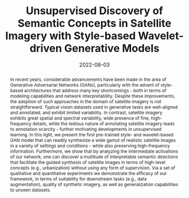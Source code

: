 ---
# Documentation: https://wowchemy.com/docs/managing-content/

title: Unsupervised Discovery of Semantic Concepts in Satellite Imagery with Style-based Wavelet-driven Generative Models
subtitle: ''
summary: ''
authors:
- admin
- Mihalis A. Nicolaou
- Yannis Panagakis
tags: []
categories: []
date: '2022-08-03'
lastmod: 2022-07-26T13:47:45+03:00
featured: true
draft: false

# Featured image
# To use, add an image named `featured.jpg/png` to your page's folder.
# Focal points: Smart, Center, TopLeft, Top, TopRight, Left, Right, BottomLeft, Bottom, BottomRight.
image:
  caption: ''
  focal_point: ''
  preview_only: false

# Projects (optional).
#   Associate this post with one or more of your projects.
#   Simply enter your project's folder or file name without extension.
#   E.g. `projects = ["internal-project"]` references `content/project/deep-learning/index.md`.
#   Otherwise, set `projects = []`.
projects: []
publishDate: '2022-07-26T10:52:44.078939Z'
publication_types: ["1"]
abstract: In recent years, considerable advancements have been made in the area of Generative Adversarial Networks (GANs), particularly with the advent of style-based architectures that address many key shortcomings - both in terms of modeling capabilities and network interpretability. Despite these improvements, the adoption of such approaches in the domain of satellite imagery is not straightforward. Typical vision datasets used in generative tasks are well-aligned and annotated, and exhibit limited variability. In contrast, satellite imagery exhibits great spatial and spectral variability, wide presence of fine, high-frequency details, while the tedious nature of annotating satellite imagery leads to annotation scarcity - further motivating developments in unsupervised learning. In this light, we present the first pre-trained style- and wavelet-based GAN model that can readily synthesize a wide gamut of realistic satellite images in a variety of settings and conditions - while also preserving high-frequency information. Furthermore, we show that by analyzing the intermediate activations of our network, one can discover a multitude of interpretable semantic directions that facilitate the guided synthesis of satellite images in terms of high-level concepts (e.g., urbanization) without using any form of supervision. Via a set of qualitative and quantitative experiments we demonstrate the efficacy of our framework, in terms of suitability for downstream tasks (e.g., data augmentation), quality of synthetic imagery, as well as generalization capabilities to unseen datasets.
publication: '*In Proceedings of the 12th Hellenic Conference on Artificial Intelligence*'
doi: https://doi.org/10.1145/3549737.3549777
links:
- name: URL
  url: https://arxiv.org/abs/2208.02089
url_pdf: ''
url_code: https://github.com/kostagiolasn/Unsupervised-Discovery-of-Semantic-Concepts-in-Satellite-Imagery-with-Style-based-Wavelet-driven-Gen
url_dataset: ''
url_poster: ''
url_project: ''
url_slides: ''
url_video: ''
---